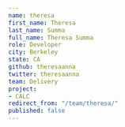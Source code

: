```yaml
---
name: theresa
first_name: Theresa
last_name: Summa
full_name: Theresa Summa
role: Developer
city: Berkeley
state: CA
github: theresaanna
twitter: theresaanna
team: Delivery
project:
- CALC
redirect_from: "/team/theresa/"
published: false
---
```


